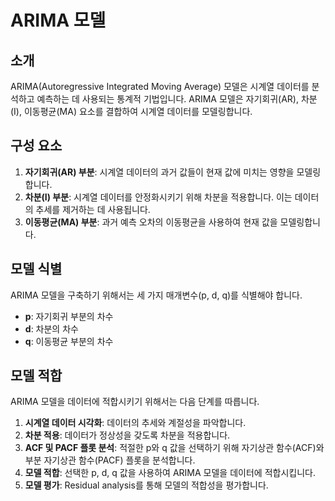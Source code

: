 # ARIMA 모델

## 소개
ARIMA(Autoregressive Integrated Moving Average) 모델은 시계열 데이터를 분석하고 예측하는 데 사용되는 통계적 기법입니다. ARIMA 모델은 자기회귀(AR), 차분(I), 이동평균(MA) 요소를 결합하여 시계열 데이터를 모델링합니다.

## 구성 요소
1. **자기회귀(AR) 부분**: 시계열 데이터의 과거 값들이 현재 값에 미치는 영향을 모델링합니다.
2. **차분(I) 부분**: 시계열 데이터를 안정화시키기 위해 차분을 적용합니다. 이는 데이터의 추세를 제거하는 데 사용됩니다.
3. **이동평균(MA) 부분**: 과거 예측 오차의 이동평균을 사용하여 현재 값을 모델링합니다.

## 모델 식별
ARIMA 모델을 구축하기 위해서는 세 가지 매개변수(p, d, q)를 식별해야 합니다.
- **p**: 자기회귀 부분의 차수
- **d**: 차분의 차수
- **q**: 이동평균 부분의 차수

## 모델 적합
ARIMA 모델을 데이터에 적합시키기 위해서는 다음 단계를 따릅니다.
1. **시계열 데이터 시각화**: 데이터의 추세와 계절성을 파악합니다.
2. **차분 적용**: 데이터가 정상성을 갖도록 차분을 적용합니다.
3. **ACF 및 PACF 플롯 분석**: 적절한 p와 q 값을 선택하기 위해 자기상관 함수(ACF)와 부분 자기상관 함수(PACF) 플롯을 분석합니다.
4. **모델 적합**: 선택한 p, d, q 값을 사용하여 ARIMA 모델을 데이터에 적합시킵니다.
5. **모델 평가**: Residual analysis를 통해 모델의 적합성을 평가합니다.
